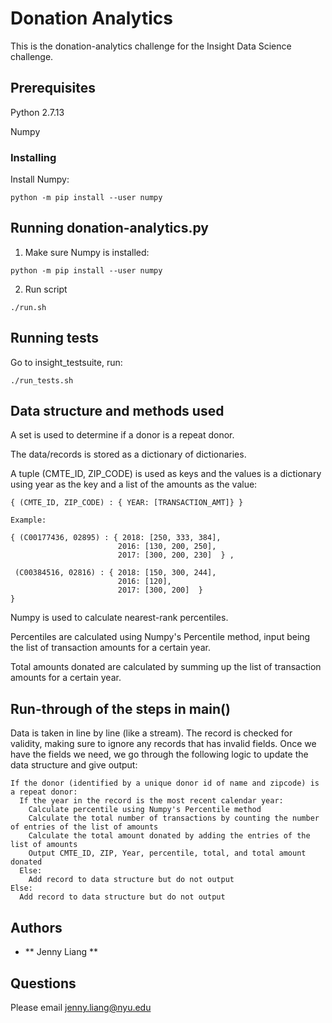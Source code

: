 # Donation Analytics

This is the donation-analytics challenge for the Insight Data Science challenge.

## Prerequisites

Python 2.7.13

Numpy

### Installing

Install Numpy:
```
python -m pip install --user numpy
```
## Running donation-analytics.py

1. Make sure Numpy is installed:
```
python -m pip install --user numpy
```
2. Run script
```
./run.sh
```
## Running tests

Go to insight_testsuite, run:

```
./run_tests.sh
```
## Data structure and methods used

A set is used to determine if a donor is a repeat donor.

The data/records is stored as a dictionary of dictionaries.

A tuple (CMTE_ID, ZIP_CODE) is used as keys and the values is a dictionary using year as the key and a list of the amounts as the value:

```
{ (CMTE_ID, ZIP_CODE) : { YEAR: [TRANSACTION_AMT]} }

Example:

{ (C00177436, 02895) : { 2018: [250, 333, 384],
                        2016: [130, 200, 250],
                        2017: [300, 200, 230]  } ,

 (C00384516, 02816) : { 2018: [150, 300, 244],
                        2016: [120],
                        2017: [300, 200]  }
}
```

Numpy is used to calculate nearest-rank percentiles.

Percentiles are calculated using Numpy's Percentile method, input being the list of transaction amounts for a certain year.

Total amounts donated are calculated by summing up the list of transaction amounts for a certain year.

## Run-through of the steps in main()

Data is taken in line by line (like a stream).
The record is checked for validity, making sure to ignore any records that has invalid fields.
Once we have the fields we need, we go through the following logic to update the data structure and give output:

```
If the donor (identified by a unique donor id of name and zipcode) is a repeat donor:
  If the year in the record is the most recent calendar year:
    Calculate percentile using Numpy's Percentile method
    Calculate the total number of transactions by counting the number of entries of the list of amounts
    Calculate the total amount donated by adding the entries of the list of amounts
    Output CMTE_ID, ZIP, Year, percentile, total, and total amount donated
  Else:
    Add record to data structure but do not output
Else:
  Add record to data structure but do not output
```

## Authors
* ** Jenny Liang **

## Questions

Please email jenny.liang@nyu.edu
